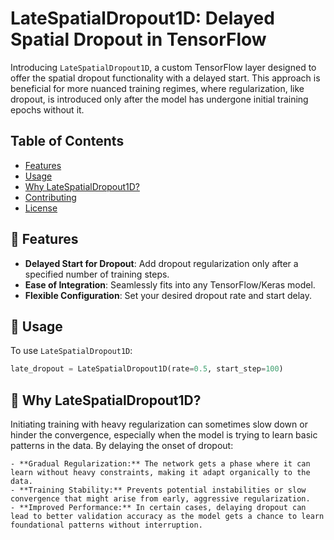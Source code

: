 # LateSpatialDropout1D: Delayed Spatial Dropout in TensorFlow

Introducing `LateSpatialDropout1D`, a custom TensorFlow layer designed to offer the spatial dropout functionality with a delayed start. This approach is beneficial for more nuanced training regimes, where regularization, like dropout, is introduced only after the model has undergone initial training epochs without it.

## Table of Contents

- [Features](#features)
- [Usage](#usage)
- [Why LateSpatialDropout1D?](#why-latespatialdropout1d)
- [Contributing](#contributing)
- [License](#license)

## 🌟 Features

- **Delayed Start for Dropout**: Add dropout regularization only after a specified number of training steps.
- **Ease of Integration**: Seamlessly fits into any TensorFlow/Keras model.
- **Flexible Configuration**: Set your desired dropout rate and start delay.

## 🔧 Usage

To use `LateSpatialDropout1D`:
```python
late_dropout = LateSpatialDropout1D(rate=0.5, start_step=100)
```

## 🤔 Why LateSpatialDropout1D?

Initiating training with heavy regularization can sometimes slow down or hinder the convergence, especially when the model is trying to learn basic patterns in the data. By delaying the onset of dropout:

    - **Gradual Regularization:** The network gets a phase where it can learn without heavy constraints, making it adapt organically to the data.
    - **Training Stability:** Prevents potential instabilities or slow convergence that might arise from early, aggressive regularization.
    - **Improved Performance:** In certain cases, delaying dropout can lead to better validation accuracy as the model gets a chance to learn foundational patterns without interruption.
